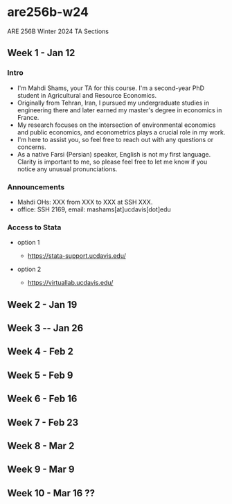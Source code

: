 # are256b-w24
ARE 256B Winter 2024 TA Sections

## Week 1 - Jan 12
### Intro
- I'm Mahdi Shams, your TA for this course. I'm a second-year PhD student in 
  Agricultural and Resource Economics. 
- Originally from Tehran, Iran, I pursued my undergraduate studies in 
  engineering there and later earned my master's degree in economics in France.
- My research focuses on the intersection of environmental economics and 
  public economics, and econometrics plays a crucial role in my work. 
- I'm here to assist you, so feel free to reach out with any questions or 
  concerns.
- As a native Farsi (Persian) speaker, English is not my first language. 
  Clarity is important to me, so please feel free to let me know if you notice
  any unusual pronunciations. 

### Announcements
- Mahdi OHs: XXX from XXX to XXX at SSH XXX.  
- office: SSH 2169, email: mashams[at]ucdavis[dot]edu

### Access to Stata
- option 1
	- https://stata-support.ucdavis.edu/
  
- option 2
	- https://virtuallab.ucdavis.edu/

## Week 2 - Jan 19

## Week 3 -- Jan 26

## Week 4 - Feb 2

## Week 5 - Feb 9

## Week 6 - Feb 16

## Week 7 - Feb 23

## Week 8 - Mar 2

## Week 9 - Mar 9

## Week 10 - Mar 16 ??